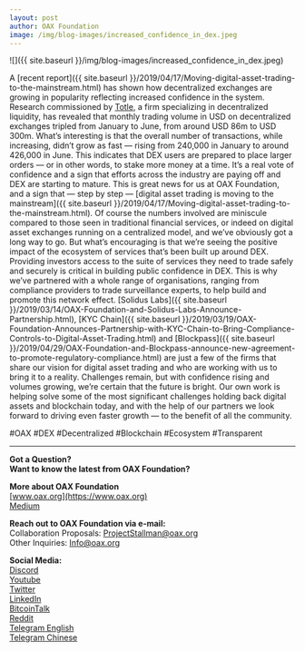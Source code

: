 ```yaml
---
layout: post
author: OAX Foundation
image: /img/blog-images/increased_confidence_in_dex.jpeg
---
```


![]({{ site.baseurl }}/img/blog-images/increased_confidence_in_dex.jpeg)

A [recent report]({{ site.baseurl }}/2019/04/17/Moving-digital-asset-trading-to-the-mainstream.html) has shown how decentralized exchanges are growing in popularity reflecting increased confidence in the system. Research commissioned by [Totle](https://www.totle.com/), a firm specializing in decentralized liquidity, has revealed that monthly trading volume in USD on decentralized exchanges tripled from January to June, from around USD 86m to USD 300m.
What’s interesting is that the overall number of transactions, while increasing, didn’t grow as fast — rising from 240,000 in January to around 426,000 in June. This indicates that DEX users are prepared to place larger orders — or in other words, to stake more money at a time. It’s a real vote of confidence and a sign that efforts across the industry are paying off and DEX are starting to mature.
This is great news for us at OAX Foundation, and a sign that — step by step — [digital asset trading is moving to the mainstream]({{ site.baseurl }}/2019/04/17/Moving-digital-asset-trading-to-the-mainstream.html).
Of course the numbers involved are miniscule compared to those seen in traditional financial services, or indeed on digital asset exchanges running on a centralized model, and we’ve obviously got a long way to go. But what’s encouraging is that we’re seeing the positive impact of the ecosystem of services that’s been built up around DEX. Providing investors access to the suite of services they need to trade safely and securely is critical in building public confidence in DEX.
This is why we’ve partnered with a whole range of organisations, ranging from compliance providers to trade surveillance experts, to help build and promote this network effect. [Solidus Labs]({{ site.baseurl }}/2019/03/14/OAX-Foundation-and-Solidus-Labs-Announce-Partnership.html), [KYC Chain]({{ site.baseurl }}/2019/03/19/OAX-Foundation-Announces-Partnership-with-KYC-Chain-to-Bring-Compliance-Controls-to-Digital-Asset-Trading.html) and [Blockpass]({{ site.baseurl }}/2019/04/29/OAX-Foundation-and-Blockpass-announce-new-agreement-to-promote-regulatory-compliance.html) are just a few of the firms that share our vision for digital asset trading and who are working with us to bring it to a reality.
Challenges remain, but with confidence rising and volumes growing, we’re certain that the future is bright. Our own work is helping solve some of the most significant challenges holding back digital assets and blockchain today, and with the help of our partners we look forward to driving even faster growth — to the benefit of all the community.

#OAX #DEX #Decentralized #Blockchain #Ecosystem #Transparent

---

**Got a Question?**  
**Want to know the latest from OAX Foundation?**  

**More about OAX Foundation**  
[www.oax.org](https://www.oax.org)  
[Medium](https://medium.com/@OAX_Foundation)  

**Reach out to OAX Foundation via e-mail:**  
Collaboration Proposals: [ProjectStallman@oax.org](mailto:ProjectStallman@oax.org)  
Other Inquiries: [Info@oax.org](mailto:Info@oax.org)  

**Social Media:**  
[Discord](https://discordapp.com/invite/ZH5YHkb)  
[Youtube](https://bit.ly/2Bvsk73)  
[Twitter](https://twitter.com/OAX_Foundation)  
[LinkedIn](https://www.linkedin.com/company/oax-foundation/)  
[BitcoinTalk](http://bitcointalk.org/index.php?topic=1943946)  
[Reddit](https://www.reddit.com/r/OpenANX/)  
[Telegram English](https://t.me/openanxteam)  
[Telegram Chinese](https://t.me/oax_cn)  